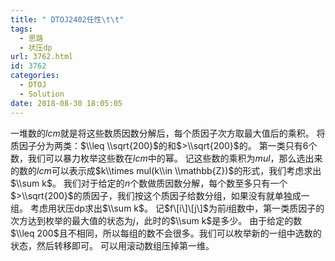 ```yaml
---
title: " DTOJ2402任性\t\t"
tags:
  - 思路
  - 状压dp
url: 3762.html
id: 3762
categories:
  - DTOJ
  - Solution
date: 2018-08-30 18:05:05
---
```


一堆数的$lcm$就是将这些数质因数分解后，每个质因子次方取最大值后的乘积。 将质因子分为两类：$\\leq \\sqrt{200}$的和$>\\sqrt{200}$的。 第一类只有$6$个数，我们可以暴力枚举这些数在$lcm$中的幂。 记这些数的乘积为$mul$，那么选出来的数的$lcm$可以表示成$k\\times mul(k\\in \\mathbb{Z})$的形式，我们考虑求出$\\sum k$。 我们对于给定的$n$个数做质因数分解，每个数至多只有一个$>\\sqrt{200}$的质因子，我们按这个质因子给数分组，如果没有就单独成一组。 考虑用状压dp求出$\\sum k$。 记$f\[i\]\[j\]$为前$i$组数中，第一类质因子的次方达到枚举的最大值的状态为$j$，此时的$\\sum k$是多少。 由于给定的数$\\leq 200$且不相同，所以每组的数不会很多。我们可以枚举新的一组中选数的状态，然后转移即可。 可以用滚动数组压掉第一维。